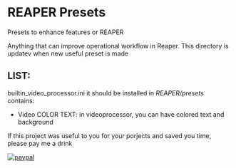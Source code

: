 # REAPER Presets
Presets to enhance features or REAPER

Anything that can improve operational workflow in Reaper. This directory is updatev when new useful preset is made

LIST:
-
builtin_video_processor.ini it should be installed in _REAPER/presets_ contains:
* Video COLOR TEXT: in videoprocessor, you can have colored text and background


If this project was useful to you for your porjects and saved you time, please pay me a drink

[![paypal](https://www.paypalobjects.com/en_US/i/btn/btn_donateCC_LG.gif)](https://www.paypal.com/donate?hosted_button_id=LZ6LLD2B7PGG2)
